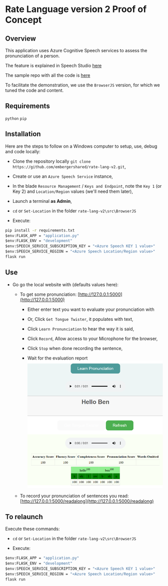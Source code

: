 # Rate Language version 2 Proof of Concept

## Overview

This application uses Azure Cognitive Speech services to assess the pronunciation of a person.

The feature is explained in Speech Studio [here](https://learn.microsoft.com/en-us/azure/ai-services/speech-service/pronunciation-assessment-tool?tabs=display)

The sample repo with all the code is [here](https://github.com/Azure-Samples/Cognitive-Speech-TTS/tree/master/PronunciationAssessment)

To facilitate the demonstration, we use the `BrowserJS` version, for which we tuned the code and content.

## Requirements

`python`
`pip`

## Installation

Here are the steps to follow on a Windows computer to setup, use, debug and code locally:

- Clone the repository locally `git clone https://github.com/embergershared/rate-lang-v2.git`,

- Create or use an `Azure Speech Service` instance,

- In the blade `Resource Management` / `Keys and Endpoint`, note the `Key 1` (or Key 2) and `Location/Region` values (we'll need them later),

- Launch a terminal **as Admin**,

- `cd` or `Set-Location` in the folder `rate-lang-v2\src\BrowserJS`

- Execute:

```cmd
pip install -r requirements.txt
$env:FLASK_APP = "application.py"
$env:FLASK_ENV = "development"
$env:SPEECH_SERVICE_SUBSCRIPTION_KEY = "<Azure Speech KEY 1 value>"
$env:SPEECH_SERVICE_REGION = "<Azure Speech Location/Region value>"
flask run
```

## Use

- Go go the local website with (defaults values here):

  - To get some pronunciation: [http://127.0.0.1:5000](http://127.0.0.1:5000)

    - Either enter text you want to evaluate your pronunciation with
    - Or, Click `Get Tongue Twister`, it populates with text,

    - Click `Learn Pronunciation` to hear the way it is said,

    - Click `Record`, Allow access to your Microphone for the browser,

    - Click `Stop` when done recording the sentence,

    - Wait for the evaluation report
    ![Evaluation result](/img/2024-03-05%20162025.png)

  - To record your pronunciation of sentences you read: [http://127.0.0.1:5000/readalong](http://127.0.0.1:5000/readalong)

## To relaunch

Execute these commands:

- `cd` or `Set-Location` in the folder `rate-lang-v2\src\BrowserJS`

- Execute:

```cmd
$env:FLASK_APP = "application.py"
$env:FLASK_ENV = "development"
$env:SPEECH_SERVICE_SUBSCRIPTION_KEY = "<Azure Speech KEY 1 value>"
$env:SPEECH_SERVICE_REGION = "<Azure Speech Location/Region value>"
flask run
```
